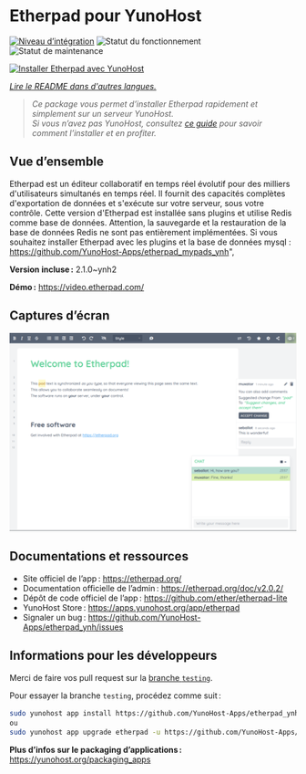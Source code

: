 <!--
Nota bene : ce README est automatiquement généré par <https://github.com/YunoHost/apps/tree/master/tools/readme_generator>
Il NE doit PAS être modifié à la main.
-->

# Etherpad pour YunoHost

[![Niveau d’intégration](https://dash.yunohost.org/integration/etherpad.svg)](https://dash.yunohost.org/appci/app/etherpad) ![Statut du fonctionnement](https://ci-apps.yunohost.org/ci/badges/etherpad.status.svg) ![Statut de maintenance](https://ci-apps.yunohost.org/ci/badges/etherpad.maintain.svg)

[![Installer Etherpad avec YunoHost](https://install-app.yunohost.org/install-with-yunohost.svg)](https://install-app.yunohost.org/?app=etherpad)

*[Lire le README dans d'autres langues.](./ALL_README.md)*

> *Ce package vous permet d’installer Etherpad rapidement et simplement sur un serveur YunoHost.*  
> *Si vous n’avez pas YunoHost, consultez [ce guide](https://yunohost.org/install) pour savoir comment l’installer et en profiter.*

## Vue d’ensemble

Etherpad est un éditeur collaboratif en temps réel évolutif pour des milliers d'utilisateurs simultanés en temps réel. Il fournit des capacités complètes d'exportation de données et s'exécute sur votre serveur, sous votre contrôle.
Cette version d'Etherpad est installée sans plugins et utilise Redis comme base de données.
Attention, la sauvegarde et la restauration de la base de données Redis ne sont pas entièrement implémentées.
Si vous souhaitez installer Etherpad avec les plugins et la base de données mysql : https://github.com/YunoHost-Apps/etherpad_mypads_ynh",


**Version incluse :** 2.1.0~ynh2

**Démo :** <https://video.etherpad.com/>

## Captures d’écran

![Capture d’écran de Etherpad](./doc/screenshots/screenshot.png)

## Documentations et ressources

- Site officiel de l’app : <https://etherpad.org/>
- Documentation officielle de l’admin : <https://etherpad.org/doc/v2.0.2/>
- Dépôt de code officiel de l’app : <https://github.com/ether/etherpad-lite>
- YunoHost Store : <https://apps.yunohost.org/app/etherpad>
- Signaler un bug : <https://github.com/YunoHost-Apps/etherpad_ynh/issues>

## Informations pour les développeurs

Merci de faire vos pull request sur la [branche `testing`](https://github.com/YunoHost-Apps/etherpad_ynh/tree/testing).

Pour essayer la branche `testing`, procédez comme suit :

```bash
sudo yunohost app install https://github.com/YunoHost-Apps/etherpad_ynh/tree/testing --debug
ou
sudo yunohost app upgrade etherpad -u https://github.com/YunoHost-Apps/etherpad_ynh/tree/testing --debug
```

**Plus d’infos sur le packaging d’applications :** <https://yunohost.org/packaging_apps>
